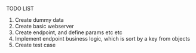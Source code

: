 TODO LIST

1. Create dummy data
2. Create basic webserver
3. Create endpoint, and define params etc etc
4. Implement endpoint business logic, which is sort by a key from objects
5. Create test case